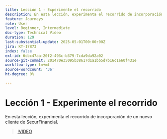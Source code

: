 ```yaml
---
title: Lección 1 - Experimente el recorrido
description: En esta lección, experimenta el recorrido de incorporación de un nuevo cliente de SecurFinancial.
feature: Journeys
role: User
level: Beginner, Intermediate
doc-type: Technical Video
duration: 129
last-substantial-update: 2025-05-01T00:00:00Z
jira: KT-17873
index: false
exl-id: 6cbc47aa-20f2-493c-b379-7cda9da92a02
source-git-commit: 201470e35095b38617d1a1bb5d7b16c1e60f431e
workflow-type: tm+mt
source-wordcount: '36'
ht-degree: 0%

---
```


# Lección 1 - Experimente el recorrido

En esta lección, experimenta el recorrido de incorporación de un nuevo cliente de SecurFinancial.

>[!VIDEO](https://video.tv.adobe.com/v/3457827/?learn=on&enablevpops)

